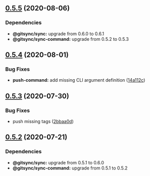 ## [0.5.5](https://github.com/gitsync-pkg/gitsync-push-command/compare/v0.5.4...v0.5.5) (2020-08-06)





### Dependencies

* **@gitsync/sync:** upgrade from 0.6.0 to 0.6.1
* **@gitsync/sync-command:** upgrade from 0.5.2 to 0.5.3

## [0.5.4](https://github.com/gitsync-pkg/gitsync-push-command/compare/v0.5.3...v0.5.4) (2020-08-01)


### Bug Fixes

* **push-command:** add missing CLI argument definition ([14a112c](https://github.com/gitsync-pkg/gitsync-push-command/commit/14a112c7fbb39f96cc1cbd8207adba2977302062))

## [0.5.3](https://github.com/gitsync-pkg/gitsync-push-command/compare/v0.5.2...v0.5.3) (2020-07-30)


### Bug Fixes

* push missing tags ([2bbaa0d](https://github.com/gitsync-pkg/gitsync-push-command/commit/2bbaa0d5c35225398d88732fec22080185eb5a4e))

## [0.5.2](https://github.com/gitsync-pkg/gitsync-push-command/compare/v0.5.1...v0.5.2) (2020-07-21)





### Dependencies

* **@gitsync/sync:** upgrade from 0.5.1 to 0.6.0
* **@gitsync/sync-command:** upgrade from 0.5.1 to 0.5.2
